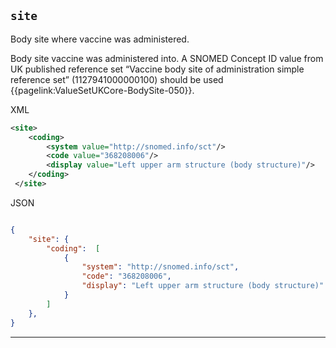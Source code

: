 ## `site`

Body site where vaccine was administered.

Body site vaccine was administered into. A SNOMED Concept ID value from UK published reference set “Vaccine body site of administration simple reference set” (1127941000000100) should be used {{pagelink:ValueSetUKCore-BodySite-050}}.


XML

``` xml
<site>
    <coding>
        <system value="http://snomed.info/sct"/>
        <code value="368208006"/>
        <display value="Left upper arm structure (body structure)"/>
    </coding>
 </site>   
```


JSON
```json

{
    "site": {
        "coding":  [
            {
                "system": "http://snomed.info/sct",
                "code": "368208006",
                "display": "Left upper arm structure (body structure)"
            }
        ]
    },
}
```

---